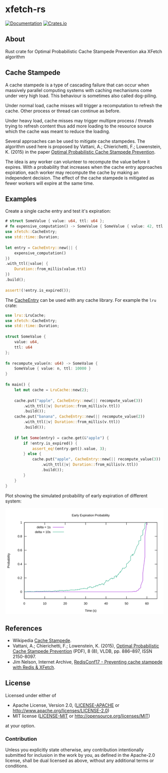 # xfetch-rs

[![Documentation](https://docs.rs/xfetch/badge.svg)](https://docs.rs/xfetch/) [![Crates.io](https://img.shields.io/crates/v/xfetch.svg)](https://crates.io/crates/xfetch)

## About

Rust crate for Optimal Probabilistic Cache Stampede Prevention aka XFetch algorithm

## Cache Stampede

A cache stampede is a type of cascading failure that can occur when
massively parallel computing systems with caching mechanisms come under
very high load. This behaviour is sometimes also called dog-piling.

Under normal load, cache misses will trigger a recomputation to refresh the
cache. Other process or thread can continue as before.

Under heavy load, cache misses may trigger multipre process / threads trying
to refresh content thus add more loading to the resource source which the
cache was meant to reduce the loading.

Several approaches can be used to mitigate cache stampedes. The algorithm
used here is proposed by Vattani, A.; Chierichetti, F.; Lowenstein, K.
(2015) in the paper [Optimal Probabilistic Cache Stampede Prevention][vldb].

The idea is any worker can volunteer to recompute the value before it
expires. With a probability that increases when the cache entry approaches
expiration, each worker may recompute the cache by making an independent
decision. The effect of the cache stampede is mitigated as fewer workers
will expire at the same time.

## Examples

Create a single cache entry and test it's expiration:

```rust
# struct SomeValue { value: u64, ttl: u64 };
# fn expensive_computation() -> SomeValue { SomeValue { value: 42, ttl: 10000 } }
use xfetch::CacheEntry;
use std::time::Duration;

let entry = CacheEntry::new(|| {
    expensive_computation()
})
.with_ttl(|value| {
    Duration::from_millis(value.ttl)
})
.build();

assert!(!entry.is_expired());
```

The [CacheEntry](struct.CacheEntry.html) can be used with any cache library.
For example the `lru` crate:

```rust
use lru::LruCache;
use xfetch::CacheEntry;
use std::time::Duration;

struct SomeValue {
    value: u64,
    ttl: u64
};

fn recompute_value(n: u64) -> SomeValue {
    SomeValue { value: n, ttl: 10000 }
}

fn main() {
    let mut cache = LruCache::new(2);

    cache.put("apple", CacheEntry::new(|| recompute_value(3))
        .with_ttl(|v| Duration::from_millis(v.ttl))
        .build());
    cache.put("banana", CacheEntry::new(|| recompute_value(2))
        .with_ttl(|v| Duration::from_millis(v.ttl))
        .build());

    if let Some(entry) = cache.get(&"apple") {
        if !entry.is_expired() {
            assert_eq!(entry.get().value, 3);
        } else {
            cache.put("apple", CacheEntry::new(|| recompute_value(3))
                .with_ttl(|v| Duration::from_millis(v.ttl))
                .build());
        }
    }
}
```

Plot showing the simulated probability of early expiration of different system:

![Probability Plot](docs/probability_plot.svg)

## References

- Wikipedia [Cache Stampede][wikipedia].
- Vattani, A.; Chierichetti, F.; Lowenstein, K. (2015), [Optimal
  Probabilistic Cache Stampede Prevention][vldb] (PDF), 8 (8), VLDB, pp. 886–897,
  ISSN 2150-8097.
- Jim Nelson, Internet Archive, [RedisConf17 - Preventing cache stampede with Redis & XFetch][archive].

[vldb]: http://www.vldb.org/pvldb/vol8/p886-vattani.pdf
[wikipedia]: https://en.wikipedia.org/wiki/Cache_stampede
[archive]: https://www.slideshare.net/RedisLabs/redisconf17-internet-archive-preventing-cache-stampede-with-redis-and-xfetch

## License

Licensed under either of

- Apache License, Version 2.0, ([LICENSE-APACHE](LICENSE-APACHE) or <http://www.apache.org/licenses/LICENSE-2.0>)
- MIT license ([LICENSE-MIT](LICENSE-MIT) or <http://opensource.org/licenses/MIT>)

at your option.

### Contribution

Unless you explicitly state otherwise, any contribution intentionally submitted
for inclusion in the work by you, as defined in the Apache-2.0 license, shall be
dual licensed as above, without any additional terms or conditions.
